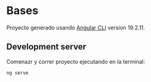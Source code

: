 # Bases

Proyecto generado usando [Angular CLI](https://github.com/angular/angular-cli) version 19.2.11.

## Development server

Comenazr y correr proyecto ejecutando en la terminal:

```bash
ng serve
```


